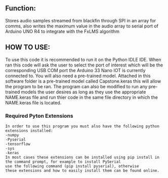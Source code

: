 ## Function:  
Stores audio samples streamed from blackfin through SPI in an array for comms, also writes the maximum value in the audio array to serial port of Arduino UNO R4 to integrate with the FxLMS algorithm
## HOW TO USE:
To use this code it is recommended to run it on the Python IDLE IDE. When ran this code will ask the user to select the port of interest which will be the corresponding USB COM port the Arduino 33 Nano IOT is currently connected to. You will also need a pre-trained model. Attached in this software folder is a pre-trained model called Capstone.keras this will allow the program to be ran. The program can also be modified to run any pre-trained models the user desires as long as they use the appropriate NAME.keras file and run thier code in the same file directory in which the NAME.keras file is located.
### Required Pyton Extensions
    In order to use this program you must also have the following python extensions installed:
    -numpy
    -Pyserial
    -tensorflow
    -sys
    -keras
    In most cases these extensions can be installed using pip install in the command prompt, for example to install PySerial
    use the following command (pip install pyserial), otherwise 
    these extensions and how to easily install them can be found online.
    

